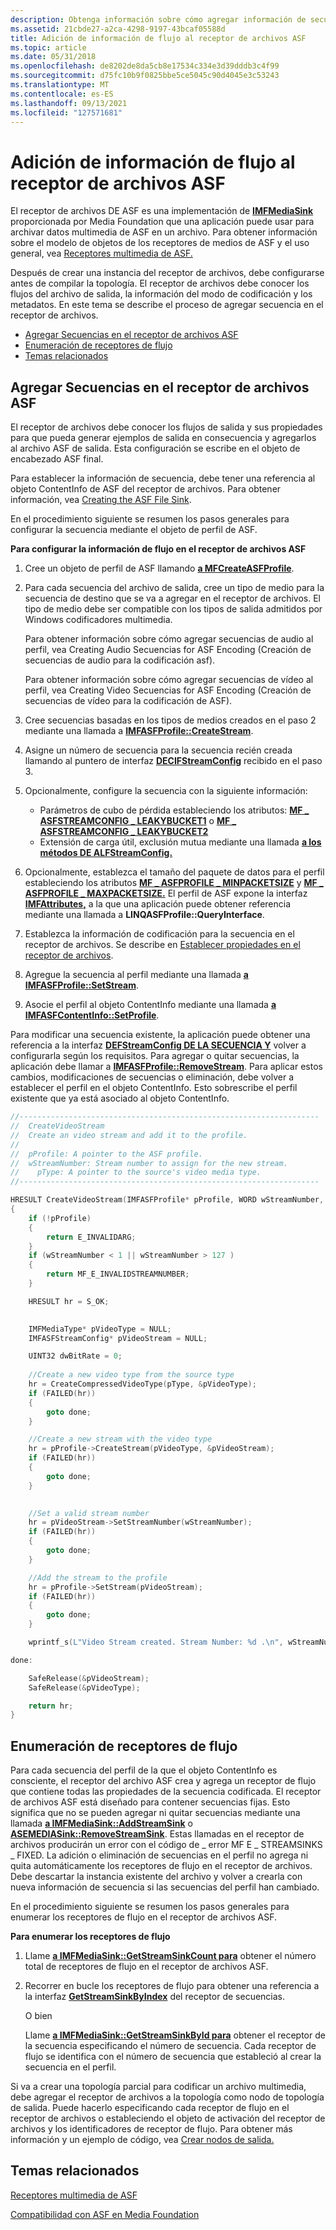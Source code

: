 ```yaml
---
description: Obtenga información sobre cómo agregar información de secuencia al receptor de archivos ASF, que una aplicación puede usar para archivar datos multimedia de ASF en un archivo.
ms.assetid: 21cbde27-a2ca-4298-9197-43bcaf05588d
title: Adición de información de flujo al receptor de archivos ASF
ms.topic: article
ms.date: 05/31/2018
ms.openlocfilehash: de8202de8da5cb8e17534c334e3d39dddb3c4f99
ms.sourcegitcommit: d75fc10b9f0825bbe5ce5045c90d4045e3c53243
ms.translationtype: MT
ms.contentlocale: es-ES
ms.lasthandoff: 09/13/2021
ms.locfileid: "127571681"
---
```

# <a name="adding-stream-information-to-the-asf-file-sink"></a>Adición de información de flujo al receptor de archivos ASF

El receptor de archivos DE ASF es una implementación de [**IMFMediaSink**](/windows/desktop/api/mfidl/nn-mfidl-imfmediasink) proporcionada por Media Foundation que una aplicación puede usar para archivar datos multimedia de ASF en un archivo. Para obtener información sobre el modelo de objetos de los receptores de medios de ASF y el uso general, vea [Receptores multimedia de ASF.](asf-media-sinks.md)

Después de crear una instancia del receptor de archivos, debe configurarse antes de compilar la topología. El receptor de archivos debe conocer los flujos del archivo de salida, la información del modo de codificación y los metadatos. En este tema se describe el proceso de agregar secuencia en el receptor de archivos.

-   [Agregar Secuencias en el receptor de archivos ASF](#adding-streams-in-the-asf-file-sink)
-   [Enumeración de receptores de flujo](#enumerating-stream-sinks)
-   [Temas relacionados](#related-topics)

## <a name="adding-streams-in-the-asf-file-sink"></a>Agregar Secuencias en el receptor de archivos ASF

El receptor de archivos debe conocer los flujos de salida y sus propiedades para que pueda generar ejemplos de salida en consecuencia y agregarlos al archivo ASF de salida. Esta configuración se escribe en el objeto de encabezado ASF final.

Para establecer la información de secuencia, debe tener una referencia al objeto ContentInfo de ASF del receptor de archivos. Para obtener información, vea [Creating the ASF File Sink](creating-the-asf-file-sink.md).

En el procedimiento siguiente se resumen los pasos generales para configurar la secuencia mediante el objeto de perfil de ASF.

**Para configurar la información de flujo en el receptor de archivos ASF**

1.  Cree un objeto de perfil de ASF llamando [**a MFCreateASFProfile**](/windows/desktop/api/wmcontainer/nf-wmcontainer-mfcreateasfprofile).
2.  Para cada secuencia del archivo de salida, cree un tipo de medio para la secuencia de destino que se va a agregar en el receptor de archivos. El tipo de medio debe ser compatible con los tipos de salida admitidos por Windows codificadores multimedia.

    Para obtener información sobre cómo agregar secuencias de audio al perfil, vea Creating Audio Secuencias for ASF Encoding (Creación de secuencias de audio para la codificación asf).

    Para obtener información sobre cómo agregar secuencias de vídeo al perfil, vea Creating Video Secuencias for ASF Encoding (Creación de secuencias de vídeo para la codificación de ASF).

3.  Cree secuencias basadas en los tipos de medios creados en el paso 2 mediante una llamada a [**IMFASFProfile::CreateStream**](/windows/desktop/api/wmcontainer/nf-wmcontainer-imfasfprofile-createstream).
4.  Asigne un número de secuencia para la secuencia recién creada llamando al puntero de interfaz [**DECIFStreamConfig**](/windows/desktop/api/wmcontainer/nn-wmcontainer-imfasfstreamconfig) recibido en el paso 3.
5.  Opcionalmente, configure la secuencia con la siguiente información:
    -   Parámetros de cubo de pérdida estableciendo los atributos: [**MF \_ ASFSTREAMCONFIG \_ LEAKYBUCKET1**](mf-asfstreamconfig-leakybucket1-attribute.md) o [**MF \_ ASFSTREAMCONFIG \_ LEAKYBUCKET2**](mf-asfstreamconfig-leakybucket2-attribute.md)
    -   Extensión de carga útil, exclusión mutua mediante una llamada [**a los métodos DE ALFStreamConfig.**](/windows/desktop/api/wmcontainer/nn-wmcontainer-imfasfstreamconfig)
6.  Opcionalmente, establezca el tamaño del paquete de datos para el perfil estableciendo los atributos [**MF \_ ASFPROFILE \_ MINPACKETSIZE**](mf-asfprofile-minpacketsize-attribute.md) y [**MF \_ ASFPROFILE \_ MAXPACKETSIZE.**](mf-asfprofile-maxpacketsize-attribute.md) El perfil de ASF expone la interfaz [**IMFAttributes,**](/windows/desktop/api/mfobjects/nn-mfobjects-imfattributes) a la que una aplicación puede obtener referencia mediante una llamada a **LINQASFProfile::QueryInterface**.
7.  Establezca la información de codificación para la secuencia en el receptor de archivos. Se describe en [Establecer propiedades en el receptor de archivos](setting-properties-in-the-file-sink.md).
8.  Agregue la secuencia al perfil mediante una llamada [**a IMFASFProfile::SetStream**](/windows/desktop/api/wmcontainer/nf-wmcontainer-imfasfprofile-setstream).
9.  Asocie el perfil al objeto ContentInfo mediante una llamada [**a IMFASFContentInfo::SetProfile**](/windows/desktop/api/wmcontainer/nf-wmcontainer-imfasfcontentinfo-setprofile).

Para modificar una secuencia existente, la aplicación puede obtener una referencia a la interfaz [**DEFStreamConfig DE LA SECUENCIA Y**](/windows/desktop/api/wmcontainer/nn-wmcontainer-imfasfstreamconfig) volver a configurarla según los requisitos. Para agregar o quitar secuencias, la aplicación debe llamar a [**IMFASFProfile::RemoveStream**](/windows/desktop/api/wmcontainer/nf-wmcontainer-imfasfprofile-removestream). Para aplicar estos cambios, modificaciones de secuencias o eliminación, debe volver a establecer el perfil en el objeto ContentInfo. Esto sobrescribe el perfil existente que ya está asociado al objeto ContentInfo.


```C++
//-------------------------------------------------------------------
//  CreateVideoStream
//  Create an video stream and add it to the profile.
//
//  pProfile: A pointer to the ASF profile.
//  wStreamNumber: Stream number to assign for the new stream.
//    pType: A pointer to the source's video media type.
//-------------------------------------------------------------------

HRESULT CreateVideoStream(IMFASFProfile* pProfile, WORD wStreamNumber, IMFMediaType* pType)
{
    if (!pProfile)
    {
        return E_INVALIDARG;
    }
    if (wStreamNumber < 1 || wStreamNumber > 127 )
    {
        return MF_E_INVALIDSTREAMNUMBER;
    }

    HRESULT hr = S_OK;

    
    IMFMediaType* pVideoType = NULL;
    IMFASFStreamConfig* pVideoStream = NULL;

    UINT32 dwBitRate = 0;
        
    //Create a new video type from the source type
    hr = CreateCompressedVideoType(pType, &pVideoType);
    if (FAILED(hr))
    {
        goto done;
    }

    //Create a new stream with the video type
    hr = pProfile->CreateStream(pVideoType, &pVideoStream);
    if (FAILED(hr))
    {
        goto done;
    }
    

    //Set a valid stream number
    hr = pVideoStream->SetStreamNumber(wStreamNumber);
    if (FAILED(hr))
    {
        goto done;
    }

    //Add the stream to the profile
    hr = pProfile->SetStream(pVideoStream);
    if (FAILED(hr))
    {
        goto done;
    }

    wprintf_s(L"Video Stream created. Stream Number: %d .\n", wStreamNumber);

done:

    SafeRelease(&pVideoStream);
    SafeRelease(&pVideoType);

    return hr;
}
```



## <a name="enumerating-stream-sinks"></a>Enumeración de receptores de flujo

Para cada secuencia del perfil de la que el objeto ContentInfo es consciente, el receptor del archivo ASF crea y agrega un receptor de flujo que contiene todas las propiedades de la secuencia codificada. El receptor de archivos ASF está diseñado para contener secuencias fijas. Esto significa que no se pueden agregar ni quitar secuencias mediante una llamada [**a IMFMediaSink::AddStreamSink**](/windows/desktop/api/mfidl/nf-mfidl-imfmediasink-addstreamsink) o [**ASEMEDIASink::RemoveStreamSink**](/windows/desktop/api/mfidl/nf-mfidl-imfmediasink-removestreamsink). Estas llamadas en el receptor de archivos producirán un error con el código de \_ error MF E \_ STREAMSINKS \_ FIXED. La adición o eliminación de secuencias en el perfil no agrega ni quita automáticamente los receptores de flujo en el receptor de archivos. Debe descartar la instancia existente del archivo y volver a crearla con nueva información de secuencia si las secuencias del perfil han cambiado.

En el procedimiento siguiente se resumen los pasos generales para enumerar los receptores de flujo en el receptor de archivos ASF.

**Para enumerar los receptores de flujo**

1.  Llame [**a IMFMediaSink::GetStreamSinkCount para**](/windows/desktop/api/mfidl/nf-mfidl-imfmediasink-getstreamsinkcount) obtener el número total de receptores de flujo en el receptor de archivos ASF.
2.  Recorrer en bucle los receptores de flujo para obtener una referencia a la interfaz [**GetStreamSinkByIndex**](/windows/desktop/api/mfidl/nf-mfidl-imfmediasink-getstreamsinkbyindex) del receptor de secuencias.

    O bien

    Llame [**a IMFMediaSink::GetStreamSinkById para**](/windows/desktop/api/mfidl/nf-mfidl-imfmediasink-getstreamsinkbyid) obtener el receptor de la secuencia especificando el número de secuencia. Cada receptor de flujo se identifica con el número de secuencia que estableció al crear la secuencia en el perfil.

Si va a crear una topología parcial para codificar un archivo multimedia, debe agregar el receptor de archivos a la topología como nodo de topología de salida. Puede hacerlo especificando cada receptor de flujo en el receptor de archivos o estableciendo el objeto de activación del receptor de archivos y los identificadores de receptor de flujo. Para obtener más información y un ejemplo de código, vea [Crear nodos de salida.](creating-output-nodes.md)

## <a name="related-topics"></a>Temas relacionados

<dl> <dt>

[Receptores multimedia de ASF](asf-media-sinks.md)
</dt> <dt>

[Compatibilidad con ASF en Media Foundation](asf-support-in-media-foundation.md)
</dt> </dl>

 

 



